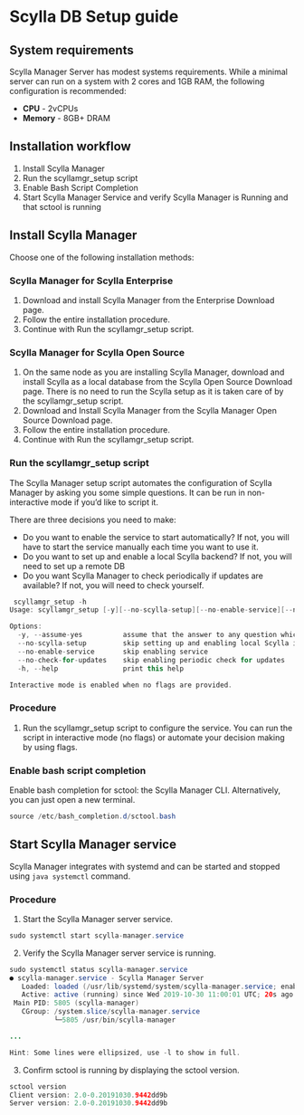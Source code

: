 # Scylla DB Setup guide
[^references]: [Scylla Installation guide](https://docs.scylladb.com/operating-scylla/manager/2.0/install/#system-requirements)
Changed in version 2.0: Scylla Manager

## System requirements
Scylla Manager Server has modest systems requirements. While a minimal server can run on a system with 2 cores and 1GB RAM, the following configuration is recommended:
* **CPU** - 2vCPUs
* **Memory** - 8GB+ DRAM

## Installation workflow
1.   Install Scylla Manager
2.   Run the scyllamgr_setup script
3.   Enable Bash Script Completion
4.   Start Scylla Manager Service and verify Scylla Manager is Running and that sctool is running


## Install Scylla Manager
Choose one of the following installation methods:

### Scylla Manager for Scylla Enterprise

1.  Download and install Scylla Manager from the Enterprise Download page.
2.  Follow the entire installation procedure.
3.  Continue with Run the scyllamgr_setup script.

### Scylla Manager for Scylla Open Source

1.    On the same node as you are installing Scylla Manager, download and install Scylla as a local database from the Scylla Open Source Download page. There is no need to run the Scylla setup as it is taken care of by the scyllamgr_setup script.
2.   Download and Install Scylla Manager from the Scylla Manager Open Source Download page.
3.    Follow the entire installation procedure.
4.    Continue with Run the scyllamgr_setup script.


### Run the scyllamgr_setup script

The Scylla Manager setup script automates the configuration of Scylla Manager by asking you some simple questions. It can be run in non-interactive mode if you’d like to script it.

There are three decisions you need to make:

*   Do you want to enable the service to start automatically? If not, you will have to start the service manually each time you want to use it.
*   Do you want to set up and enable a local Scylla backend? If not, you will need to set up a remote DB
*   Do you want Scylla Manager to check periodically if updates are available? If not, you will need to check yourself.


```java
 scyllamgr_setup -h
Usage: scyllamgr_setup [-y][--no-scylla-setup][--no-enable-service][--no-check-for-updates]

Options:
  -y, --assume-yes          assume that the answer to any question which would be asked is yes
  --no-scylla-setup         skip setting up and enabling local Scylla instance as a storage backend for Scylla Manager
  --no-enable-service       skip enabling service
  --no-check-for-updates    skip enabling periodic check for updates
  -h, --help                print this help

Interactive mode is enabled when no flags are provided.
```


### Procedure

1.  Run the scyllamgr_setup script to configure the service. You can run the script in interactive mode (no flags) or automate your decision making by using flags.

### Enable bash script completion

Enable bash completion for sctool: the Scylla Manager CLI. Alternatively, you can just open a new terminal.
 
```java
source /etc/bash_completion.d/sctool.bash
```

## Start Scylla Manager service
Scylla Manager integrates with systemd and can be started and stopped using ```java systemctl``` command.

### Procedure

1. Start the Scylla Manager server service.

```java
sudo systemctl start scylla-manager.service
```

2. Verify the Scylla Manager server service is running.

```java
sudo systemctl status scylla-manager.service
● scylla-manager.service - Scylla Manager Server
   Loaded: loaded (/usr/lib/systemd/system/scylla-manager.service; enabled; vendor preset: disabled)
   Active: active (running) since Wed 2019-10-30 11:00:01 UTC; 20s ago
 Main PID: 5805 (scylla-manager)
   CGroup: /system.slice/scylla-manager.service
           └─5805 /usr/bin/scylla-manager

...

Hint: Some lines were ellipsized, use -l to show in full.
```
3. Confirm sctool is running by displaying the sctool version.

```java
sctool version
Client version: 2.0-0.20191030.9442dd9b
Server version: 2.0-0.20191030.9442dd9b
```



